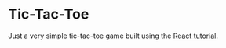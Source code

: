# Tic-Tac-Toe

Just a very simple tic-tac-toe game built using the [React tutorial](https://reactjs.org/tutorial/tutorial.html).